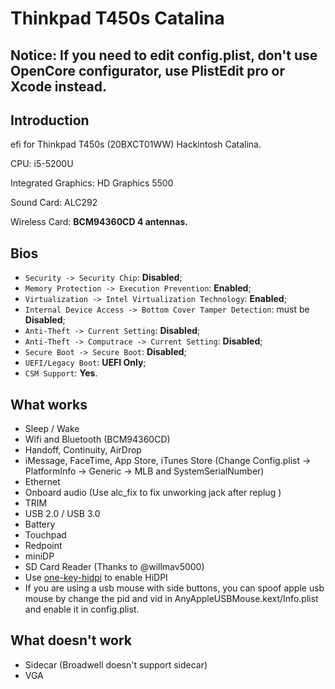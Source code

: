 # Thinkpad T450s Catalina

## Notice: If you need to edit config.plist, don't use OpenCore configurator, use PlistEdit pro or Xcode instead.

## Introduction

efi for Thinkpad T450s (20BXCT01WW) Hackintosh Catalina.

CPU: i5-5200U

Integrated Graphics: HD Graphics 5500

Sound Card: ALC292

Wireless Card: **BCM94360CD 4 antennas.**

## Bios

- `Security -> Security Chip`: **Disabled**;
- `Memory Protection -> Execution Prevention`: **Enabled**;
- `Virtualization -> Intel Virtualization Technology`: **Enabled**;
- `Internal Device Access -> Bottom Cover Tamper Detection`: must be **Disabled**;
- `Anti-Theft -> Current Setting`: **Disabled**;
- `Anti-Theft -> Computrace -> Current Setting`: **Disabled**;
- `Secure Boot -> Secure Boot`: **Disabled**;
- `UEFI/Legacy Boot`: **UEFI Only**;
- `CSM Support`: **Yes**.

## What works

- Sleep / Wake
- Wifi and Bluetooth (BCM94360CD)
- Handoff, Continuity, AirDrop
- iMessage, FaceTime, App Store, iTunes Store (Change Config.plist -> PlatformInfo -> Generic -> MLB and SystemSerialNumber)
- Ethernet
- Onboard audio (Use alc_fix to fix unworking jack after replug )
- TRIM
- USB 2.0 / USB 3.0
- Battery
- Touchpad
- Redpoint
- miniDP
- SD Card Reader (Thanks to @willmav5000)
- Use [one-key-hidpi](https://github.com/daliansky/XiaoMi-Pro-Hackintosh/blob/master/one-key-hidpi) to enable HiDPI
- If you are using a usb mouse with side buttons, you can spoof apple usb mouse by change the pid and vid in AnyAppleUSBMouse.kext/Info.plist and enable it in config.plist.

## What doesn't work

- Sidecar (Broadwell doesn't support sidecar)
- VGA
